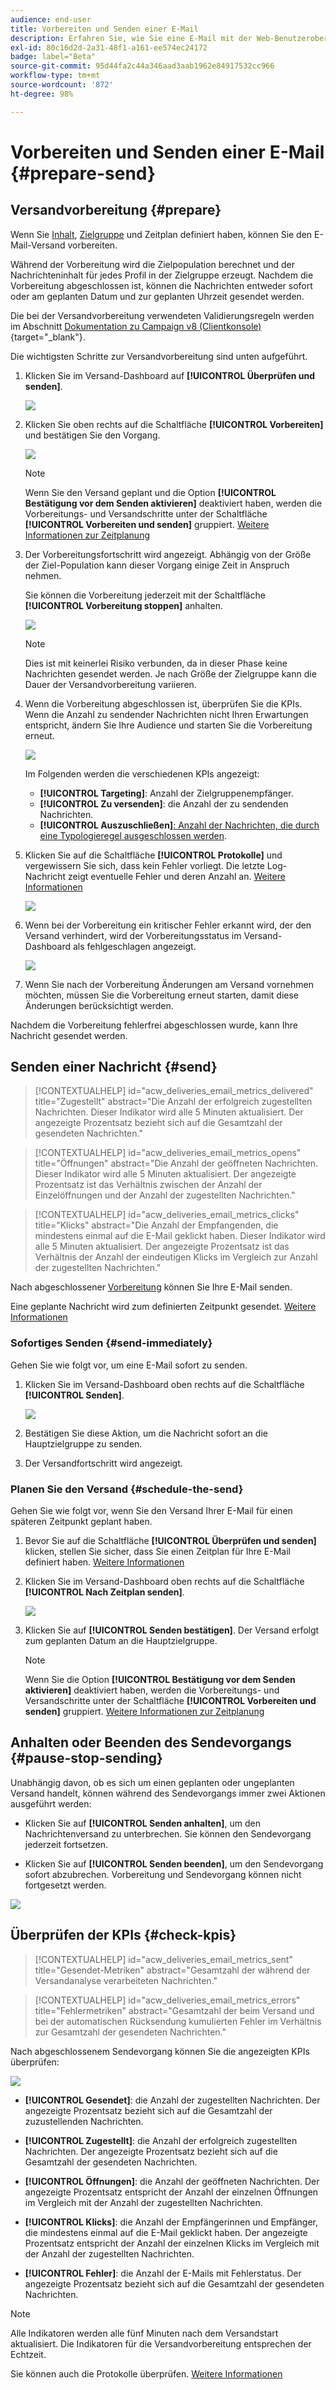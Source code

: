 ```yaml
---
audience: end-user
title: Vorbereiten und Senden einer E-Mail
description: Erfahren Sie, wie Sie eine E-Mail mit der Web-Benutzeroberfläche von Campaign vorbereiten und senden.
exl-id: 80c16d2d-2a31-48f1-a161-ee574ec24172
badge: label="Beta"
source-git-commit: 95d44fa2c44a346aad3aab1962e84917532cc966
workflow-type: tm+mt
source-wordcount: '872'
ht-degree: 98%

---
```



# Vorbereiten und Senden einer E-Mail {#prepare-send}

## Versandvorbereitung {#prepare}

Wenn Sie [Inhalt](../content/edit-content.md), [Zielgruppe](../audience/add-audience.md) und Zeitplan definiert haben, können Sie den E-Mail-Versand vorbereiten.

Während der Vorbereitung wird die Zielpopulation berechnet und der Nachrichteninhalt für jedes Profil in der Zielgruppe erzeugt. Nachdem die Vorbereitung abgeschlossen ist, können die Nachrichten entweder sofort oder am geplanten Datum und zur geplanten Uhrzeit gesendet werden.

Die bei der Versandvorbereitung verwendeten Validierungsregeln werden im Abschnitt [Dokumentation zu Campaign v8 (Clientkonsole)](https://experienceleague.adobe.com/docs/campaign/campaign-v8/campaigns/send/validate/delivery-analysis.html?lang=de){target="_blank"}.

Die wichtigsten Schritte zur Versandvorbereitung sind unten aufgeführt.

1. Klicken Sie im Versand-Dashboard auf **[!UICONTROL Überprüfen und senden]**.

   ![](assets/email-review-and-send.png)


1. Klicken Sie oben rechts auf die Schaltfläche **[!UICONTROL Vorbereiten]** und bestätigen Sie den Vorgang.

   ![](assets/email-prepare.png)

   >[!NOTE]
   >
   >Wenn Sie den Versand geplant und die Option **[!UICONTROL Bestätigung vor dem Senden aktivieren]** deaktiviert haben, werden die Vorbereitungs- und Versandschritte unter der Schaltfläche **[!UICONTROL Vorbereiten und senden]** gruppiert. [Weitere Informationen zur Zeitplanung](../email/create-email.md#schedule)

1. Der Vorbereitungsfortschritt wird angezeigt. Abhängig von der Größe der Ziel-Population kann dieser Vorgang einige Zeit in Anspruch nehmen.

   Sie können die Vorbereitung jederzeit mit der Schaltfläche **[!UICONTROL Vorbereitung stoppen]** anhalten.

   ![](assets/email-stop-preparation.png)

   >[!NOTE]
   >Dies ist mit keinerlei Risiko verbunden, da in dieser Phase keine Nachrichten gesendet werden. Je nach Größe der Zielgruppe kann die Dauer der Versandvorbereitung variieren.

1. Wenn die Vorbereitung abgeschlossen ist, überprüfen Sie die KPIs. Wenn die Anzahl zu sendender Nachrichten nicht Ihren Erwartungen entspricht, ändern Sie Ihre Audience und starten Sie die Vorbereitung erneut.

   ![](assets/email-preparation-complete.png)

   Im Folgenden werden die verschiedenen KPIs angezeigt:

   * **[!UICONTROL Targeting]**: Anzahl der Zielgruppenempfänger.
   * **[!UICONTROL Zu versenden]**: die Anzahl der zu sendenden Nachrichten.
   * **[!UICONTROL Auszuschließen]**[: Anzahl der Nachrichten, die durch eine Typologieregel ausgeschlossen werden](../advanced-settings/delivery-settings.md#typology).

1. Klicken Sie auf die Schaltfläche **[!UICONTROL Protokolle]** und vergewissern Sie sich, dass kein Fehler vorliegt. Die letzte Log-Nachricht zeigt eventuelle Fehler und deren Anzahl an. [Weitere Informationen](delivery-logs.md)

   ![](assets/email-prepare-logs.png)

1. Wenn bei der Vorbereitung ein kritischer Fehler erkannt wird, der den Versand verhindert, wird der Vorbereitungsstatus im Versand-Dashboard als fehlgeschlagen angezeigt.

   ![](assets/email-prepare-error.png)

1. Wenn Sie nach der Vorbereitung Änderungen am Versand vornehmen möchten, müssen Sie die Vorbereitung erneut starten, damit diese Änderungen berücksichtigt werden.

Nachdem die Vorbereitung fehlerfrei abgeschlossen wurde, kann Ihre Nachricht gesendet werden.

## Senden einer Nachricht {#send}

>[!CONTEXTUALHELP]
>id="acw_deliveries_email_metrics_delivered"
>title="Zugestellt"
>abstract="Die Anzahl der erfolgreich zugestellten Nachrichten. Dieser Indikator wird alle 5 Minuten aktualisiert. Der angezeigte Prozentsatz bezieht sich auf die Gesamtzahl der gesendeten Nachrichten."

>[!CONTEXTUALHELP]
>id="acw_deliveries_email_metrics_opens"
>title="Öffnungen"
>abstract="Die Anzahl der geöffneten Nachrichten. Dieser Indikator wird alle 5 Minuten aktualisiert. Der angezeigte Prozentsatz ist das Verhältnis zwischen der Anzahl der Einzelöffnungen und der Anzahl der zugestellten Nachrichten."

>[!CONTEXTUALHELP]
>id="acw_deliveries_email_metrics_clicks"
>title="Klicks"
>abstract="Die Anzahl der Empfangenden, die mindestens einmal auf die E-Mail geklickt haben. Dieser Indikator wird alle 5 Minuten aktualisiert. Der angezeigte Prozentsatz ist das Verhältnis der Anzahl der eindeutigen Klicks im Vergleich zur Anzahl der zugestellten Nachrichten."

Nach abgeschlossener [Vorbereitung](#prepare) können Sie Ihre E-Mail senden.

Eine geplante Nachricht wird zum definierten Zeitpunkt gesendet. [Weitere Informationen](#schedule-the-send)

### Sofortiges Senden {#send-immediately}

Gehen Sie wie folgt vor, um eine E-Mail sofort zu senden.

1. Klicken Sie im Versand-Dashboard oben rechts auf die Schaltfläche **[!UICONTROL Senden]**.

   ![](assets/email-send.png)

1. Bestätigen Sie diese Aktion, um die Nachricht sofort an die Hauptzielgruppe zu senden.

1. Der Versandfortschritt wird angezeigt.

### Planen Sie den Versand {#schedule-the-send}

Gehen Sie wie folgt vor, wenn Sie den Versand Ihrer E-Mail für einen späteren Zeitpunkt geplant haben.

1. Bevor Sie auf die Schaltfläche **[!UICONTROL Überprüfen und senden]** klicken, stellen Sie sicher, dass Sie einen Zeitplan für Ihre E-Mail definiert haben. [Weitere Informationen](../email/create-email.md#schedule)

1. Klicken Sie im Versand-Dashboard oben rechts auf die Schaltfläche **[!UICONTROL Nach Zeitplan senden]**.

   ![](assets/email-send-as-scheduled.png)

1. Klicken Sie auf **[!UICONTROL Senden bestätigen]**. Der Versand erfolgt zum geplanten Datum an die Hauptzielgruppe.

   >[!NOTE]
   >
   >Wenn Sie die Option **[!UICONTROL Bestätigung vor dem Senden aktivieren]** deaktiviert haben, werden die Vorbereitungs- und Versandschritte unter der Schaltfläche **[!UICONTROL Vorbereiten und senden]** gruppiert. [Weitere Informationen zur Zeitplanung](../email/create-email.md#schedule)

## Anhalten oder Beenden des Sendevorgangs {#pause-stop-sending}

Unabhängig davon, ob es sich um einen geplanten oder ungeplanten Versand handelt, können während des Sendevorgangs immer zwei Aktionen ausgeführt werden:

* Klicken Sie auf **[!UICONTROL Senden anhalten]**, um den Nachrichtenversand zu unterbrechen. Sie können den Sendevorgang jederzeit fortsetzen.

* Klicken Sie auf **[!UICONTROL Senden beenden]**, um den Sendevorgang sofort abzubrechen. Vorbereitung und Sendevorgang können nicht fortgesetzt werden.

![](assets/email-send-pause-or-stop.png)

## Überprüfen der KPIs {#check-kpis}

>[!CONTEXTUALHELP]
>id="acw_deliveries_email_metrics_sent"
>title="Gesendet-Metriken"
>abstract="Gesamtzahl der während der Versandanalyse verarbeiteten Nachrichten."

>[!CONTEXTUALHELP]
>id="acw_deliveries_email_metrics_errors"
>title="Fehlermetriken"
>abstract="Gesamtzahl der beim Versand und bei der automatischen Rücksendung kumulierten Fehler im Verhältnis zur Gesamtzahl der gesendeten Nachrichten."

Nach abgeschlossenem Sendevorgang können Sie die angezeigten KPIs überprüfen:

![](assets/email-send-kpis.png)

* **[!UICONTROL Gesendet]**: die Anzahl der zugestellten Nachrichten. Der angezeigte Prozentsatz bezieht sich auf die Gesamtzahl der zuzustellenden Nachrichten.

* **[!UICONTROL Zugestellt]**: die Anzahl der erfolgreich zugestellten Nachrichten. Der angezeigte Prozentsatz bezieht sich auf die Gesamtzahl der gesendeten Nachrichten.

* **[!UICONTROL Öffnungen]**: die Anzahl der geöffneten Nachrichten. Der angezeigte Prozentsatz entspricht der Anzahl der einzelnen Öffnungen im Vergleich mit der Anzahl der zugestellten Nachrichten.

* **[!UICONTROL Klicks]**: die Anzahl der Empfängerinnen und Empfänger, die mindestens einmal auf die E-Mail geklickt haben. Der angezeigte Prozentsatz entspricht der Anzahl der einzelnen Klicks im Vergleich mit der Anzahl der zugestellten Nachrichten.

* **[!UICONTROL Fehler]**: die Anzahl der E-Mails mit Fehlerstatus. Der angezeigte Prozentsatz bezieht sich auf die Gesamtzahl der gesendeten Nachrichten.

>[!NOTE]
>
>Alle Indikatoren werden alle fünf Minuten nach dem Versandstart aktualisiert. Die Indikatoren für die Versandvorbereitung entsprechen der Echtzeit.

Sie können auch die Protokolle überprüfen. [Weitere Informationen](delivery-logs.md)